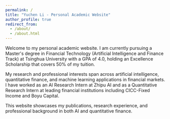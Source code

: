 ```yaml
---
permalink: /
title: "Yuchen Li - Personal Academic Website"
author_profile: true
redirect_from: 
  - /about/
  - /about.html
---
```


Welcome to my personal academic website. I am currently pursuing a Master's degree in Financial Technology (Artificial Intelligence and Finance Track) at Tsinghua University with a GPA of 4.0, holding an Excellence Scholarship that covers 50% of my tuition.

My research and professional interests span across artificial intelligence, quantitative finance, and machine learning applications in financial markets. I have worked as an AI Research Intern at Zhipu AI and as a Quantitative Research Intern at leading financial institutions including CICC-Fixed Income and Boyu Capital.

This website showcases my publications, research experience, and professional background in both AI and quantitative finance.
